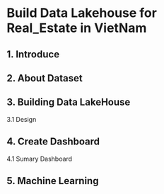 # Build Data Lakehouse for Real_Estate in VietNam

## 1. Introduce
## 2. About Dataset
## 3. Building Data LakeHouse
  3.1 Design
   
## 4. Create Dashboard
   4.1 Sumary Dashboard
## 5. Machine Learning
